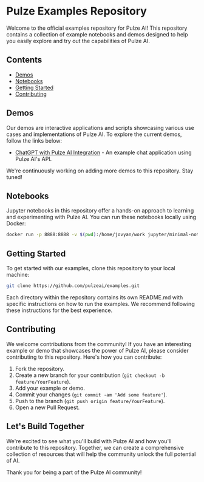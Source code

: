 # Pulze Examples Repository

Welcome to the official examples repository for Pulze AI! This repository contains a collection of example notebooks and demos designed to help you easily explore and try out the capabilities of Pulze AI.

## Contents

- [Demos](#demos)
- [Notebooks](#notebooks)
- [Getting Started](#getting-started)
- [Contributing](#contributing)

## Demos

Our demos are interactive applications and scripts showcasing various use cases and implementations of Pulze AI. To explore the current demos, follow the links below:

- [ChatGPT with Pulze AI Integration](demos/chatgpt-router/README.md) - An example chat application using Pulze AI's API.

We're continuously working on adding more demos to this repository. Stay tuned!

## Notebooks

Jupyter notebooks in this repository offer a hands-on approach to learning and experimenting with Pulze AI. You can run these notebooks locally using Docker:

```sh
docker run -p 8888:8888 -v $(pwd):/home/jovyan/work jupyter/minimal-notebook
```

## Getting Started

To get started with our examples, clone this repository to your local machine:

```sh
git clone https://github.com/pulzeai/examples.git
```

Each directory within the repository contains its own README.md with specific instructions on how to run the examples. We recommend following these instructions for the best experience.

## Contributing

We welcome contributions from the community! If you have an interesting example or demo that showcases the power of Pulze AI, please consider contributing to this repository. Here's how you can contribute:

1. Fork the repository.
1. Create a new branch for your contribution (`git checkout -b feature/YourFeature`).
1. Add your example or demo.
1. Commit your changes (`git commit -am 'Add some feature'`).
1. Push to the branch (`git push origin feature/YourFeature`).
1. Open a new Pull Request.

## Let's Build Together

We're excited to see what you'll build with Pulze AI and how you'll contribute to this repository. Together, we can create a comprehensive collection of resources that will help the community unlock the full potential of AI.

Thank you for being a part of the Pulze AI community!
